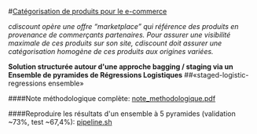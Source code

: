 #[Catégorisation de produits pour le e-commerce](https://www.datascience.net/fr/challenge/20/details)

*cdiscount opère une offre “marketplace” qui référence des produits en provenance de commerçants partenaires. Pour assurer une visibilité maximale de ces produits sur son site,
cdiscount doit assurer une catégorisation homogène de ces produits aux origines variées.*

**Solution structurée autour d'une approche bagging / staging via un Ensemble de pyramides de Régressions Logistiques** ##«staged-logistic-regressions ensemble»

####Note méthodologique complète:
[note_methodologique.pdf](https://github.com/ngaude/cdiscount/note_methodologique.pdf)



####Reproduire les résultats d'un ensemble à 5 pyramides (validation ~73%, test ~67,4%):
[pipeline.sh](https://github.com/ngaude/cdiscount/pipeline.sh)
